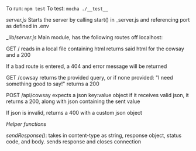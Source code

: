 
To run: `npm test`
To test: `mocha ./__test__`

_server.js_  Starts the server by calling start() in \_server.js and referencing port as defined in .env

_lib/_server.js_ Main module, has the following routes off localhost:

GET /
  reads in a local file containing html
  returns said html for the cowsay and a 200

If a bad route is entered, a 404 and error message will be returned

GET /cowsay
   returns the provided query, or if none provided: "I need something good to say!"
   returns a 200

POST /api/cowsay
   expects a json key:value object
   if it receives valid json, it returns a 200, along with json containing the sent value

   If json is invalid, returns a 400 with a custom json object


*Helper functions*

_sendResponse()_: takes in content-type as string, response object, status code, and body.
 sends response and closes connection

 
